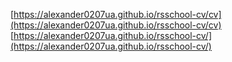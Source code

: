 [https://alexander0207ua.github.io/rsschool-cv/cv](https://alexander0207ua.github.io/rsschool-cv/cv)
[https://alexander0207ua.github.io/rsschool-cv/](https://alexander0207ua.github.io/rsschool-cv/)